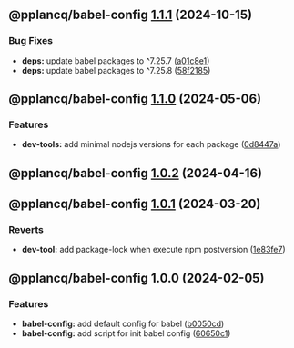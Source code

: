 ## @pplancq/babel-config [1.1.1](https://github.com/pplancq/dev-tools/compare/@pplancq/babel-config@1.1.0...@pplancq/babel-config@1.1.1) (2024-10-15)

### Bug Fixes

* **deps:** update babel packages to ^7.25.7 ([a01c8e1](https://github.com/pplancq/dev-tools/commit/a01c8e1a283c3fe6d333e753591b0c633009a3ef))
* **deps:** update babel packages to ^7.25.8 ([58f2185](https://github.com/pplancq/dev-tools/commit/58f2185eaf0babed2b42a50c14de333d96f3c685))

## @pplancq/babel-config [1.1.0](https://github.com/pplancq/dev-tools/compare/@pplancq/babel-config@1.0.2...@pplancq/babel-config@1.1.0) (2024-05-06)


### Features

* **dev-tools:** add minimal nodejs versions for each package ([0d8447a](https://github.com/pplancq/dev-tools/commit/0d8447a6f4e26ff9cb28baac8434020156d5dac0))

## @pplancq/babel-config [1.0.2](https://github.com/pplancq/dev-tools/compare/@pplancq/babel-config@1.0.1...@pplancq/babel-config@1.0.2) (2024-04-16)

## @pplancq/babel-config [1.0.1](https://github.com/pplancq/dev-tools/compare/@pplancq/babel-config@1.0.0...@pplancq/babel-config@1.0.1) (2024-03-20)


### Reverts

* **dev-tool:** add package-lock when execute npm postversion ([1e83fe7](https://github.com/pplancq/dev-tools/commit/1e83fe7ee8d2529ce3b85e1abb56968171ee01ff))

## @pplancq/babel-config 1.0.0 (2024-02-05)


### Features

* **babel-config:** add default config for babel ([b0050cd](https://github.com/pplancq/dev-tools/commit/b0050cd09d216725a75804dbd41fb5fe4d2b5986))
* **babel-config:** add script for init babel config ([60650c1](https://github.com/pplancq/dev-tools/commit/60650c11bebb881999e921b18b7d6cbeb0f9565b))
